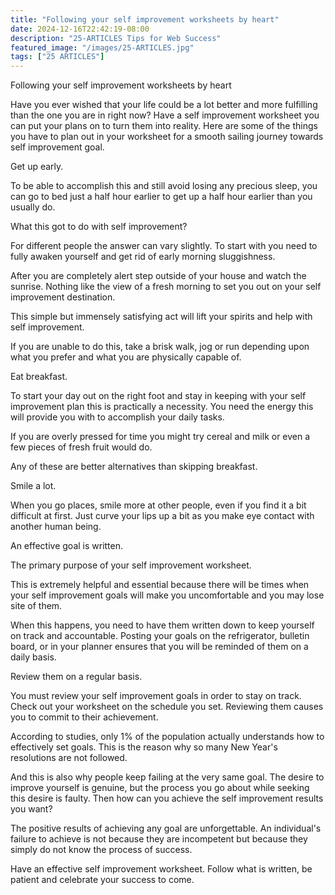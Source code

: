 ```yaml
---
title: "Following your self improvement worksheets by heart"
date: 2024-12-16T22:42:19-08:00
description: "25-ARTICLES Tips for Web Success"
featured_image: "/images/25-ARTICLES.jpg"
tags: ["25 ARTICLES"]
---
```


Following your self improvement worksheets by heart


Have you ever wished that your life could be a lot better and more fulfilling than the one you are in right now? Have a self improvement worksheet you can put your plans on to turn them into reality.
Here are some of the things you have to plan out in your worksheet for a smooth sailing journey towards self improvement goal.

Get up early. 

To be able to accomplish this and still avoid losing any precious sleep, you can go to bed just a half hour earlier to get up a half hour earlier than you usually do.

What this got to do with self improvement?

For different people the answer can vary slightly. To start with you need to fully awaken yourself and get rid of early morning sluggishness.

After you are completely alert step outside of your house and watch the sunrise. Nothing like the view of a fresh morning to set you out on your self improvement destination.

This simple but immensely satisfying act will lift your spirits and help with self improvement. 

If you are unable to do this, take a brisk walk, jog or run depending upon what you prefer and what you are physically capable of.

Eat breakfast.

To start your day out on the right foot and stay in keeping with your self improvement plan this is practically a necessity. You need the energy this will provide you with to accomplish your daily tasks.

If you are overly pressed for time you might try cereal and milk or even a few pieces of fresh fruit would do.

Any of these are better alternatives than skipping breakfast.

Smile a lot. 

When you go places, smile more at other people, even if you find it a bit difficult at first. Just curve your lips up a bit as you make eye contact with another human being.

An effective goal is written.

The primary purpose of your self improvement worksheet.

This is extremely helpful and essential because there will be times when your self improvement goals will make you uncomfortable and you may lose site of them. 

When this happens, you need to have them written down to keep yourself on track and accountable. Posting your goals on the refrigerator, bulletin board, or in your planner ensures that you will be reminded of them on a daily basis. 

Review them on a regular basis.

You must review your self improvement goals in order to stay on track. Check out your worksheet on the schedule you set. Reviewing them causes you to commit to their achievement. 

According to studies, only 1% of the population actually understands how to effectively set goals. This is the reason why so many New Year's resolutions are not followed.

And this is also why people keep failing at the very same goal. The desire to improve yourself is genuine, but the process you go about while seeking this desire is faulty. Then how can you achieve the self improvement results you want?

The positive results of achieving any goal are unforgettable. An individual's failure to achieve is not because they are incompetent but because they simply do not know the process of success. 

Have an effective self improvement worksheet. Follow what is written, be patient and celebrate your success to come. 

